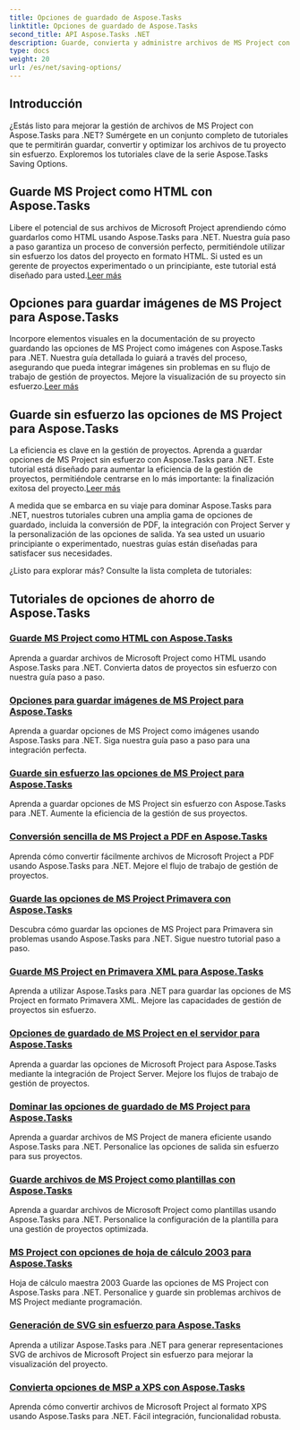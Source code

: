 ```yaml
---
title: Opciones de guardado de Aspose.Tasks
linktitle: Opciones de guardado de Aspose.Tasks
second_title: API Aspose.Tasks .NET
description: Guarde, convierta y administre archivos de MS Project con Aspose.Tasks para .NET. Explore tutoriales paso a paso para HTML, imágenes, PDF, Primavera, plantillas y más.
type: docs
weight: 20
url: /es/net/saving-options/
---
```


## Introducción

¿Estás listo para mejorar la gestión de archivos de MS Project con Aspose.Tasks para .NET? Sumérgete en un conjunto completo de tutoriales que te permitirán guardar, convertir y optimizar los archivos de tu proyecto sin esfuerzo. Exploremos los tutoriales clave de la serie Aspose.Tasks Saving Options.

## Guarde MS Project como HTML con Aspose.Tasks

 Libere el potencial de sus archivos de Microsoft Project aprendiendo cómo guardarlos como HTML usando Aspose.Tasks para .NET. Nuestra guía paso a paso garantiza un proceso de conversión perfecto, permitiéndole utilizar sin esfuerzo los datos del proyecto en formato HTML. Si usted es un gerente de proyectos experimentado o un principiante, este tutorial está diseñado para usted.[Leer más](./html-save-options/)

## Opciones para guardar imágenes de MS Project para Aspose.Tasks

Incorpore elementos visuales en la documentación de su proyecto guardando las opciones de MS Project como imágenes con Aspose.Tasks para .NET. Nuestra guía detallada lo guiará a través del proceso, asegurando que pueda integrar imágenes sin problemas en su flujo de trabajo de gestión de proyectos. Mejore la visualización de su proyecto sin esfuerzo.[Leer más](./image-save-options/)

## Guarde sin esfuerzo las opciones de MS Project para Aspose.Tasks

 La eficiencia es clave en la gestión de proyectos. Aprenda a guardar opciones de MS Project sin esfuerzo con Aspose.Tasks para .NET. Este tutorial está diseñado para aumentar la eficiencia de la gestión de proyectos, permitiéndole centrarse en lo más importante: la finalización exitosa del proyecto.[Leer más](./mpp-save-options/)

A medida que se embarca en su viaje para dominar Aspose.Tasks para .NET, nuestros tutoriales cubren una amplia gama de opciones de guardado, incluida la conversión de PDF, la integración con Project Server y la personalización de las opciones de salida. Ya sea usted un usuario principiante o experimentado, nuestras guías están diseñadas para satisfacer sus necesidades.

¿Listo para explorar más? Consulte la lista completa de tutoriales:

## Tutoriales de opciones de ahorro de Aspose.Tasks
### [Guarde MS Project como HTML con Aspose.Tasks](./html-save-options/)
Aprenda a guardar archivos de Microsoft Project como HTML usando Aspose.Tasks para .NET. Convierta datos de proyectos sin esfuerzo con nuestra guía paso a paso.
### [Opciones para guardar imágenes de MS Project para Aspose.Tasks](./image-save-options/)
Aprenda a guardar opciones de MS Project como imágenes usando Aspose.Tasks para .NET. Siga nuestra guía paso a paso para una integración perfecta.
### [Guarde sin esfuerzo las opciones de MS Project para Aspose.Tasks](./mpp-save-options/)
Aprenda a guardar opciones de MS Project sin esfuerzo con Aspose.Tasks para .NET. Aumente la eficiencia de la gestión de sus proyectos.
### [Conversión sencilla de MS Project a PDF en Aspose.Tasks](./pdf-save-options/)
Aprenda cómo convertir fácilmente archivos de Microsoft Project a PDF usando Aspose.Tasks para .NET. Mejore el flujo de trabajo de gestión de proyectos.
### [Guarde las opciones de MS Project Primavera con Aspose.Tasks](./primavera-save-options/)
Descubra cómo guardar las opciones de MS Project para Primavera sin problemas usando Aspose.Tasks para .NET. Sigue nuestro tutorial paso a paso.
### [Guarde MS Project en Primavera XML para Aspose.Tasks](./primavera-xml-save-options/)
Aprenda a utilizar Aspose.Tasks para .NET para guardar las opciones de MS Project en formato Primavera XML. Mejore las capacidades de gestión de proyectos sin esfuerzo.
### [Opciones de guardado de MS Project en el servidor para Aspose.Tasks](./project-server-save-options/)
Aprenda a guardar las opciones de Microsoft Project para Aspose.Tasks mediante la integración de Project Server. Mejore los flujos de trabajo de gestión de proyectos.
### [Dominar las opciones de guardado de MS Project para Aspose.Tasks](./general-save-options/)
Aprenda a guardar archivos de MS Project de manera eficiente usando Aspose.Tasks para .NET. Personalice las opciones de salida sin esfuerzo para sus proyectos.
### [Guarde archivos de MS Project como plantillas con Aspose.Tasks](./save-template-options/)
Aprenda a guardar archivos de Microsoft Project como plantillas usando Aspose.Tasks para .NET. Personalice la configuración de la plantilla para una gestión de proyectos optimizada.
### [MS Project con opciones de hoja de cálculo 2003 para Aspose.Tasks](./spreadsheet-2003-save-options/)
Hoja de cálculo maestra 2003 Guarde las opciones de MS Project con Aspose.Tasks para .NET. Personalice y guarde sin problemas archivos de MS Project mediante programación.
### [Generación de SVG sin esfuerzo para Aspose.Tasks](./svg-options/)
Aprenda a utilizar Aspose.Tasks para .NET para generar representaciones SVG de archivos de Microsoft Project sin esfuerzo para mejorar la visualización del proyecto.
### [Convierta opciones de MSP a XPS con Aspose.Tasks](./xps-options/)
Aprenda cómo convertir archivos de Microsoft Project al formato XPS usando Aspose.Tasks para .NET. Fácil integración, funcionalidad robusta.
